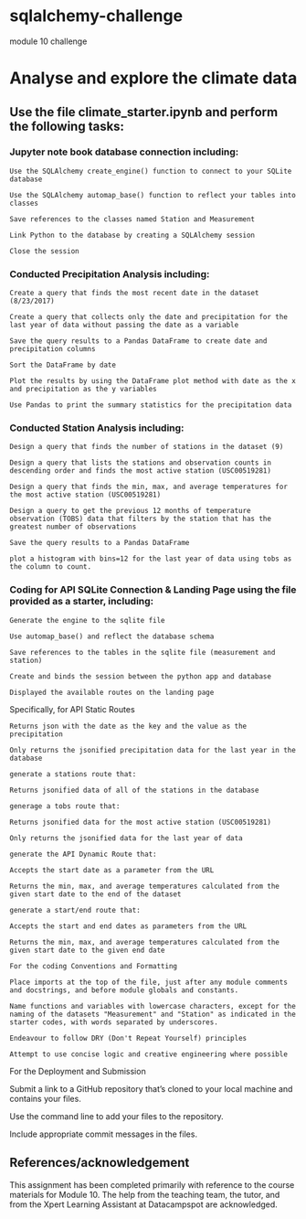 # sqlalchemy-challenge
module 10 challenge

# Analyse and explore the climate data


## Use the file climate_starter.ipynb and perform the following tasks:

### Jupyter note book database connection including:

    Use the SQLAlchemy create_engine() function to connect to your SQLite database

    Use the SQLAlchemy automap_base() function to reflect your tables into classes

    Save references to the classes named Station and Measurement 

    Link Python to the database by creating a SQLAlchemy session

    Close the session

### Conducted Precipitation Analysis including: 

    Create a query that finds the most recent date in the dataset (8/23/2017) 

    Create a query that collects only the date and precipitation for the last year of data without passing the date as a variable

    Save the query results to a Pandas DataFrame to create date and precipitation columns

    Sort the DataFrame by date 

    Plot the results by using the DataFrame plot method with date as the x and precipitation as the y variables

    Use Pandas to print the summary statistics for the precipitation data 

### Conducted Station Analysis including:

    Design a query that finds the number of stations in the dataset (9)

    Design a query that lists the stations and observation counts in descending order and finds the most active station (USC00519281) 

    Design a query that finds the min, max, and average temperatures for the most active station (USC00519281) 

    Design a query to get the previous 12 months of temperature observation (TOBS) data that filters by the station that has the greatest number of observations

    Save the query results to a Pandas DataFrame 

    plot a histogram with bins=12 for the last year of data using tobs as the column to count. 

### Coding for API SQLite Connection & Landing Page using the file provided as a starter, including:


    Generate the engine to the sqlite file

    Use automap_base() and reflect the database schema

    Save references to the tables in the sqlite file (measurement and station)

    Create and binds the session between the python app and database 

    Displayed the available routes on the landing page 

Specifically, for API Static Routes 

    Returns json with the date as the key and the value as the precipitation

    Only returns the jsonified precipitation data for the last year in the database

    generate a stations route that:

    Returns jsonified data of all of the stations in the database 

    generage a tobs route that:

    Returns jsonified data for the most active station (USC00519281) 

    Only returns the jsonified data for the last year of data

    generate the API Dynamic Route that:

    Accepts the start date as a parameter from the URL 

    Returns the min, max, and average temperatures calculated from the given start date to the end of the dataset 

    generate a start/end route that:

    Accepts the start and end dates as parameters from the URL 

    Returns the min, max, and average temperatures calculated from the given start date to the given end date

    For the coding Conventions and Formatting 

    Place imports at the top of the file, just after any module comments and docstrings, and before module globals and constants. 

    Name functions and variables with lowercase characters, except for the naming of the datasets "Measurement" and "Station" as indicated in the starter codes, with words separated by underscores. 

    Endeavour to follow DRY (Don't Repeat Yourself) principles

    Attempt to use concise logic and creative engineering where possible

For the Deployment and Submission 

Submit a link to a GitHub repository that’s cloned to your local machine and contains your files. 

Use the command line to add your files to the repository. 

Include appropriate commit messages in the files. 


## References/acknowledgement
This assignment has been completed primarily with reference to the course materials for Module 10. The help from the teaching team, the tutor, and from the Xpert Learning Assistant at Datacampspot are acknowledged. 



